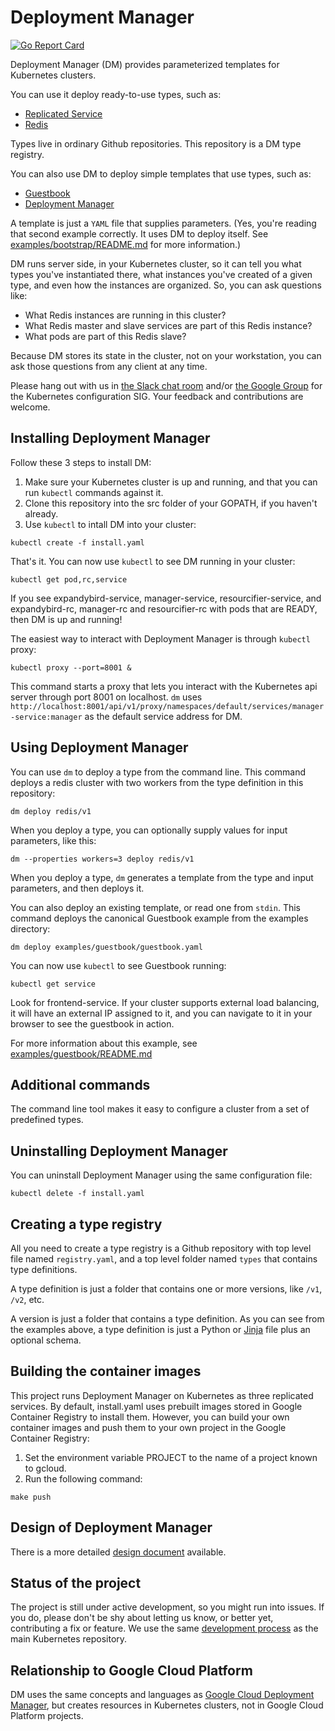 # Deployment Manager

[![Go Report Card](http://goreportcard.com/badge/kubernetes/deployment-manager)](http://goreportcard.com/report/kubernetes/deployment-manager)

Deployment Manager (DM) provides parameterized templates for Kubernetes clusters.

You can use it deploy ready-to-use types, such as:
* [Replicated Service](types/replicatedservice/v1)
* [Redis](types/redis/v1)

Types live in ordinary Github repositories. This repository is a DM type registry.

You can also use DM to deploy simple templates that use types, such as:

* [Guestbook](examples/guestbook/guestbook.yaml)
* [Deployment Manager](examples/bootstrap/bootstrap.yaml)

A template is just a `YAML` file that supplies parameters. (Yes, you're reading
that second example correctly. It uses DM to deploy itself.
See [examples/bootstrap/README.md](examples/bootstrap/README.md) for more information.)

DM runs server side, in your Kubernetes cluster, so it can tell you what types
you've instantiated there, what instances you've created of a given type, and even
how the instances are organized. So, you can ask questions like:

* What Redis instances are running in this cluster?
* What Redis master and slave services are part of this Redis instance?
* What pods are part of this Redis slave?

Because DM stores its state in the cluster, not on your workstation, you can ask
those questions from any client at any time.

Please hang out with us in
[the Slack chat room](https://kubernetes.slack.com/messages/sig-configuration/)
and/or
[the Google Group](https://groups.google.com/forum/#!forum/kubernetes-sig-config)
for the Kubernetes configuration SIG. Your feedback and contributions are welcome.

## Installing Deployment Manager

Follow these 3 steps to install DM:

1. Make sure your Kubernetes cluster is up and running, and that you can run
`kubectl` commands against it.
1. Clone this repository into the src folder of your GOPATH, if you haven't already.
1. Use `kubectl` to intall DM into your cluster:

```
kubectl create -f install.yaml
```

That's it. You can now use `kubectl` to see DM running in your cluster:

```
kubectl get pod,rc,service
```

If you see expandybird-service, manager-service, resourcifier-service, and
expandybird-rc, manager-rc and resourcifier-rc with pods that are READY, then DM
is up and running!

The easiest way to interact with Deployment Manager is through `kubectl` proxy:

```
kubectl proxy --port=8001 &
```

This command starts a proxy that lets you interact with the Kubernetes api
server through port 8001 on localhost. `dm` uses
`http://localhost:8001/api/v1/proxy/namespaces/default/services/manager-service:manager`
as the default service address for DM.

## Using Deployment Manager

You can use `dm` to deploy a type from the command line. This command deploys a
redis cluster with two workers from the type definition in this repository:

```
dm deploy redis/v1
```

When you deploy a type, you can optionally supply values for input parameters,
like this:

```
dm --properties workers=3 deploy redis/v1
```

When you deploy a type, `dm` generates a template from the type and input 
parameters, and then deploys it. 

You can also deploy an existing template, or read one from `stdin`. This command
deploys the canonical Guestbook example from the examples directory:

```
dm deploy examples/guestbook/guestbook.yaml
```

You can now use `kubectl` to see Guestbook running:

```
kubectl get service
```

Look for frontend-service. If your cluster supports external load balancing, it
will have an external IP assigned to it, and you can navigate to it in your browser
to see the guestbook in action. 

For more information about this example, see [examples/guestbook/README.md](examples/guestbook/README.md)

## Additional commands

The command line tool makes it easy to configure a cluster from a set of predefined
types.

## Uninstalling Deployment Manager

You can uninstall Deployment Manager using the same configuration file:

```
kubectl delete -f install.yaml
```

## Creating a type registry

All you need to create a type registry is a Github repository with top level file
named `registry.yaml`, and a top level folder named `types` that contains type definitions. 

A type definition is just a folder that contains one or more versions, like `/v1`, 
`/v2`, etc.

A version is just a folder that contains a type definition. As you can see from the
examples above, a type definition is just a Python or [Jinja](http://jinja.pocoo.org/)
file plus an optional schema.

## Building the container images

This project runs Deployment Manager on Kubernetes as three replicated services.
By default, install.yaml uses prebuilt images stored in Google Container Registry
to install them. However, you can build your own container images and push them
to your own project in the Google Container Registry: 

1. Set the environment variable PROJECT to the name of a project known to gcloud.
1. Run the following command:

```
make push
```

## Design of Deployment Manager

There is a more detailed [design document](docs/design/design.md)
available.

## Status of the project

The project is still under active development, so you might run into issues. If
you do, please don't be shy about letting us know, or better yet, contributing a
fix or feature. We use the same [development process](CONTRIBUTING.md) as the main 
Kubernetes repository.

## Relationship to Google Cloud Platform
DM uses the same concepts and languages as
[Google Cloud Deployment Manager](https://cloud.google.com/deployment-manager/overview),
but creates resources in Kubernetes clusters, not in Google Cloud Platform projects.



